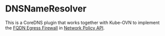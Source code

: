 # DNSNameResolver

This is a CoreDNS plugin that works together with Kube-OVN to implement the [FQDN Egress Firewall](https://network-policy-api.sigs.k8s.io/npeps/npep-133-fqdn-egress-selector/) in [Network Policy API](https://network-policy-api.sigs.k8s.io/).
